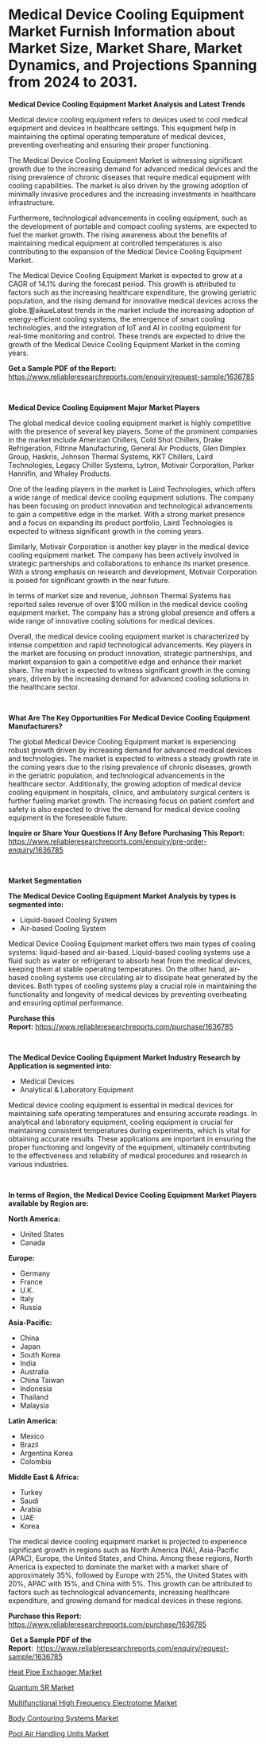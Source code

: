 <p><h1>Medical Device Cooling Equipment Market Furnish Information about Market Size, Market Share, Market Dynamics, and Projections Spanning from 2024 to 2031.</h1></p><p><strong>Medical Device Cooling Equipment Market Analysis and Latest Trends</strong></p>
<p><p>Medical device cooling equipment refers to devices used to cool medical equipment and devices in healthcare settings. This equipment help in maintaining the optimal operating temperature of medical devices, preventing overheating and ensuring their proper functioning.</p><p>The Medical Device Cooling Equipment Market is witnessing significant growth due to the increasing demand for advanced medical devices and the rising prevalence of chronic diseases that require medical equipment with cooling capabilities. The market is also driven by the growing adoption of minimally invasive procedures and the increasing investments in healthcare infrastructure.</p><p>Furthermore, technological advancements in cooling equipment, such as the development of portable and compact cooling systems, are expected to fuel the market growth. The rising awareness about the benefits of maintaining medical equipment at controlled temperatures is also contributing to the expansion of the Medical Device Cooling Equipment Market.</p><p>The Medical Device Cooling Equipment Market is expected to grow at a CAGR of 14.1% during the forecast period. This growth is attributed to factors such as the increasing healthcare expenditure, the growing geriatric population, and the rising demand for innovative medical devices across the globe.붵айшеLatest trends in the market include the increasing adoption of energy-efficient cooling systems, the emergence of smart cooling technologies, and the integration of IoT and AI in cooling equipment for real-time monitoring and control. These trends are expected to drive the growth of the Medical Device Cooling Equipment Market in the coming years.</p></p>
<p><strong>Get a Sample PDF of the Report:&nbsp;</strong> <a href="https://www.reliableresearchreports.com/enquiry/request-sample/1636785">https://www.reliableresearchreports.com/enquiry/request-sample/1636785</a></p>
<p>&nbsp;</p>
<p><strong>Medical Device Cooling Equipment Major Market Players</strong></p>
<p><p>The global medical device cooling equipment market is highly competitive with the presence of several key players. Some of the prominent companies in the market include American Chillers, Cold Shot Chillers, Drake Refrigeration, Filtrine Manufacturing, General Air Products, Glen Dimplex Group, Haskris, Johnson Thermal Systems, KKT Chillers, Laird Technologies, Legacy Chiller Systems, Lytron, Motivair Corporation, Parker Hannifin, and Whaley Products.</p><p>One of the leading players in the market is Laird Technologies, which offers a wide range of medical device cooling equipment solutions. The company has been focusing on product innovation and technological advancements to gain a competitive edge in the market. With a strong market presence and a focus on expanding its product portfolio, Laird Technologies is expected to witness significant growth in the coming years.</p><p>Similarly, Motivair Corporation is another key player in the medical device cooling equipment market. The company has been actively involved in strategic partnerships and collaborations to enhance its market presence. With a strong emphasis on research and development, Motivair Corporation is poised for significant growth in the near future.</p><p>In terms of market size and revenue, Johnson Thermal Systems has reported sales revenue of over $100 million in the medical device cooling equipment market. The company has a strong global presence and offers a wide range of innovative cooling solutions for medical devices.</p><p>Overall, the medical device cooling equipment market is characterized by intense competition and rapid technological advancements. Key players in the market are focusing on product innovation, strategic partnerships, and market expansion to gain a competitive edge and enhance their market share. The market is expected to witness significant growth in the coming years, driven by the increasing demand for advanced cooling solutions in the healthcare sector.</p></p>
<p>&nbsp;</p>
<p><strong>What Are The Key Opportunities For Medical Device Cooling Equipment Manufacturers?</strong></p>
<p><p>The global Medical Device Cooling Equipment market is experiencing robust growth driven by increasing demand for advanced medical devices and technologies. The market is expected to witness a steady growth rate in the coming years due to the rising prevalence of chronic diseases, growth in the geriatric population, and technological advancements in the healthcare sector. Additionally, the growing adoption of medical device cooling equipment in hospitals, clinics, and ambulatory surgical centers is further fueling market growth. The increasing focus on patient comfort and safety is also expected to drive the demand for medical device cooling equipment in the foreseeable future.</p></p>
<p><strong>Inquire or Share Your Questions If Any Before Purchasing This Report:</strong> <a href="https://www.reliableresearchreports.com/enquiry/pre-order-enquiry/1636785">https://www.reliableresearchreports.com/enquiry/pre-order-enquiry/1636785</a></p>
<p>&nbsp;</p>
<p><strong>Market Segmentation</strong></p>
<p><strong>The Medical Device Cooling Equipment Market Analysis by types is segmented into:</strong></p>
<p><ul><li>Liquid-based Cooling System</li><li>Air-based Cooling System</li></ul></p>
<p><p>Medical Device Cooling Equipment market offers two main types of cooling systems: liquid-based and air-based. Liquid-based cooling systems use a fluid such as water or refrigerant to absorb heat from the medical devices, keeping them at stable operating temperatures. On the other hand, air-based cooling systems use circulating air to dissipate heat generated by the devices. Both types of cooling systems play a crucial role in maintaining the functionality and longevity of medical devices by preventing overheating and ensuring optimal performance.</p></p>
<p><strong>Purchase this Report:&nbsp;</strong><a href="https://www.reliableresearchreports.com/purchase/1636785">https://www.reliableresearchreports.com/purchase/1636785</a></p>
<p>&nbsp;</p>
<p><strong>The Medical Device Cooling Equipment Market Industry Research by Application is segmented into:</strong></p>
<p><ul><li>Medical Devices</li><li>Analytical & Laboratory Equipment</li></ul></p>
<p><p>Medical device cooling equipment is essential in medical devices for maintaining safe operating temperatures and ensuring accurate readings. In analytical and laboratory equipment, cooling equipment is crucial for maintaining consistent temperatures during experiments, which is vital for obtaining accurate results. These applications are important in ensuring the proper functioning and longevity of the equipment, ultimately contributing to the effectiveness and reliability of medical procedures and research in various industries.</p></p>
<p>&nbsp;</p>
<p><strong>In terms of Region, the Medical Device Cooling Equipment Market Players available by Region are:</strong></p>
<p>
    <p> <strong> North America: </strong>
        <ul>
            <li>United States</li>
            <li>Canada</li>
        </ul>
        </p> 
    <p> <strong> Europe: </strong>
        <ul>
            <li>Germany</li>
            <li>France</li>
            <li>U.K.</li>
            <li>Italy</li>
            <li>Russia</li>
        </ul>
        </p> 
    <p> <strong> Asia-Pacific: </strong>
        <ul>
            <li>China</li>
            <li>Japan</li>
            <li>South Korea</li>
            <li>India</li>
            <li>Australia</li>
            <li>China Taiwan</li>
            <li>Indonesia</li>
            <li>Thailand</li>
            <li>Malaysia</li>
        </ul>
        </p> 
    <p> <strong> Latin America: </strong>
        <ul>
            <li>Mexico</li>
            <li>Brazil</li>
            <li>Argentina Korea</li>
            <li>Colombia</li>
        </ul>
        </p> 
    <p> <strong> Middle East & Africa: </strong>
        <ul>
            <li>Turkey</li>
            <li>Saudi</li>
            <li>Arabia</li>
            <li>UAE</li>
            <li>Korea</li>
        </ul>
    </p>
    </p>
<p><p>The medical device cooling equipment market is projected to experience significant growth in regions such as North America (NA), Asia-Pacific (APAC), Europe, the United States, and China. Among these regions, North America is expected to dominate the market with a market share of approximately 35%, followed by Europe with 25%, the United States with 20%, APAC with 15%, and China with 5%. This growth can be attributed to factors such as technological advancements, increasing healthcare expenditure, and growing demand for medical devices in these regions.</p></p>
<p><strong>Purchase this Report: </strong><a href="https://www.reliableresearchreports.com/purchase/1636785">https://www.reliableresearchreports.com/purchase/1636785</a></p>
<p>&nbsp;<strong>Get a Sample PDF of the Report:&nbsp;&nbsp;</strong><a href="https://www.reliableresearchreports.com/enquiry/request-sample/1636785">https://www.reliableresearchreports.com/enquiry/request-sample/1636785</a></p>
<p><strong></strong></p>
<p><p><a href="https://issuu.com/reportprime-2/docs/heat-pipe-exchanger-market-size-2030.pptx">Heat Pipe Exchanger Market</a></p><p><a href="https://medium.com/p/46a2538af49b/edit">Quantum SR Market</a></p><p><a href="https://github.com/CliffMedina6/Market-Research-Report-List-3/blob/main/multifunctional-high-frequency-electrotome-market.md">Multifunctional High Frequency Electrotome Market</a></p><p><a href="https://medium.com/p/e0807ea5902f/edit">Body Contouring Systems Market</a></p><p><a href="https://issuu.com/reportprime-2/docs/pool-air-handling-units-market-size-2030.pptx">Pool Air Handling Units Market</a></p></p>